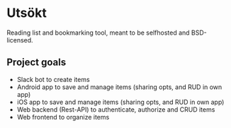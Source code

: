 # Utsökt

Reading list and bookmarking tool, meant to be selfhosted and BSD-licensed.

## Project goals

 - Slack bot to create items
 - Android app to save and manage items (sharing opts, and RUD in own app)
 - iOS app to save and manage items (sharing opts, and RUD in own app)
 - Web backend (Rest-API) to authenticate, authorize and CRUD items
 - Web frontend to organize items
 
